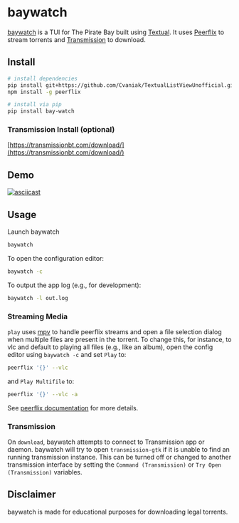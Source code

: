 # baywatch

[baywatch](https://github.com/hdb/baywatch) is a TUI for The Pirate Bay built using [Textual](https://github.com/Textualize/textual). It uses [Peerflix](https://github.com/mafintosh/peerflix) to stream torrents and [Transmission](https://transmissionbt.com/) to download.

## Install


```bash
# install dependencies
pip install git+https://github.com/Cvaniak/TextualListViewUnofficial.git@52ea0f2
npm install -g peerflix

# install via pip
pip install bay-watch
```

### Transmission Install (optional)

[https://transmissionbt.com/download/](https://transmissionbt.com/download/)

## Demo

[![asciicast](https://asciinema.org/a/481202.svg)](https://asciinema.org/a/481202)

## Usage

Launch baywatch

```bash
baywatch
```

To open the configuration editor:

```bash
baywatch -c
```

To output the app log (e.g., for development):

```bash
baywatch -l out.log
```

### Streaming Media

`play` uses [mpv](https://mpv.io) to handle peerflix streams and open a file selection dialog when multiple files are present in the torrent. To change this, for instance, to vlc and default to playing all files (e.g., like an album), open the config editor using `baywatch -c` and set `Play` to:

```bash
peerflix '{}' --vlc
```

and `Play Multifile` to:

```bash
peerflix '{}' --vlc -a
```

See [peerflix documentation](https://github.com/mafintosh/peerflix#usage) for more details.

### Transmission

On `download`, baywatch attempts to connect to Transmission app or daemon. baywatch will try to open `transmission-gtk` if it is unable to find an running transmission instance. This can be turned off or changed to another transmission interface by setting the `Command (Transmission)` or `Try Open (Transmission)` variables.

## Disclaimer

baywatch is made for educational purposes for downloading legal torrents.
